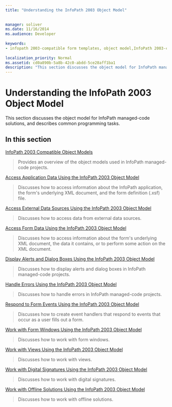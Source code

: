 ```yaml
---
title: "Understanding the InfoPath 2003 Object Model"
 
 
manager: soliver
ms.date: 11/16/2014
ms.audience: Developer
 
keywords:
- infopath 2003-compatible form templates, object model,InfoPath 2003-compatible object model,object models [InfoPath 2003]
 
localization_priority: Normal
ms.assetid: cd0a890b-5a8b-42c0-abdd-5ce28aff1ba1
description: "This section discusses the object model for InfoPath managed-code solutions, and describes common programming tasks."
---
```


# Understanding the InfoPath 2003 Object Model

This section discusses the object model for InfoPath managed-code solutions, and describes common programming tasks.
  
## In this section

[InfoPath 2003 Compatible Object Models](infopath-2003-compatible-object-models.md)
  
> Provides an overview of the object models used in InfoPath managed-code projects.
    
[Access Application Data Using the InfoPath 2003 Object Model](how-to-access-application-data-using-the-infopath-2003-object-model.md)
  
> Discusses how to access information about the InfoPath application, the form's underlying XML document, and the form definition (.xsf) file.
    
[Access External Data Sources Using the InfoPath 2003 Object Model](how-to-access-external-data-sources-using-the-infopath-2003-object-model.md)
  
> Discusses how to access data from external data sources.
    
[Access Form Data Using the InfoPath 2003 Object Model](how-to-access-form-data-using-the-infopath-2003-object-model.md)
  
> Discusses how to access information about the form's underlying XML document, the data it contains, or to perform some action on the XML document.
    
[Display Alerts and Dialog Boxes Using the InfoPath 2003 Object Model](how-to-display-alerts-and-dialog-boxes-using-the-infopath-2003-object-model.md)
  
> Discusses how to display alerts and dialog boxes in InfoPath managed-code projects.
    
[Handle Errors Using the InfoPath 2003 Object Model](how-to-handle-errors-using-the-infopath-2003-object-model.md)
  
> Discusses how to handle errors in InfoPath managed-code projects.
    
[Respond to Form Events Using the InfoPath 2003 Object Model](how-to-respond-to-form-events-using-the-infopath-2003-object-model.md)
  
> Discusses how to create event handlers that respond to events that occur as a user fills out a form.
    
[Work with Form Windows Using the InfoPath 2003 Object Model](how-to-work-with-form-windows-using-the-infopath-2003-object-model.md)
  
> Discusses how to work with form windows.
    
[Work with Views Using the InfoPath 2003 Object Model](how-to-work-with-views-using-the-infopath-2003-object-model.md)
  
> Discusses how to work with views.
    
[Work with Digital Signatures Using the InfoPath 2003 Object Model](how-to-work-with-digital-signatures-using-the-infopath-2003-object-model.md)
  
> Discusses how to work with digital signatures.
    
[Work with Offline Solutions Using the InfoPath 2003 Object Model](how-to-work-with-offline-solutions-using-the-infopath-2003-object-model.md)
  
> Discusses how to work with offline solutions.
    

